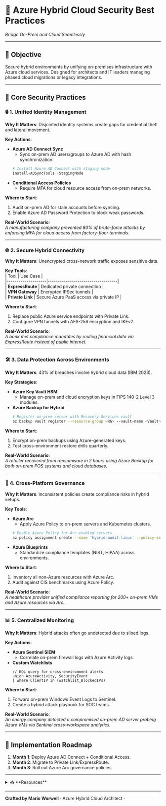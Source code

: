 # 🌟 Azure Hybrid Cloud Security Best Practices  
*Bridge On-Prem and Cloud Seamlessly*  

---

## 🎯 **Objective**  
Secure hybrid environments by unifying on-premises infrastructure with Azure cloud services. Designed for architects and IT leaders managing phased cloud migrations or legacy integrations.  

---

## 🔑 **Core Security Practices**  

### 🔒 **1. Unified Identity Management**  
**Why It Matters**: Disjointed identity systems create gaps for credential theft and lateral movement.  

**Key Actions**:  
- **Azure AD Connect Sync**  
  - Sync on-prem AD users/groups to Azure AD with hash synchronization.  
  ```powershell
  # Install Azure AD Connect with staging mode
  Install-ADSyncTools -StagingMode
  ```  
- **Conditional Access Policies**  
  - Require MFA for cloud resource access from on-prem networks.  

**Where to Start**:  
1. Audit on-prem AD for stale accounts before syncing.  
2. Enable Azure AD Password Protection to block weak passwords.  

**Real-World Scenario**:  
*A manufacturing company prevented 80% of brute-force attacks by enforcing MFA for cloud access from factory-floor terminals.*  

---

### 🌐 **2. Secure Hybrid Connectivity**  
**Why It Matters**: Unencrypted cross-network traffic exposes sensitive data.  

**Key Tools**:  
| Tool               | Use Case                          |  
|--------------------|-----------------------------------|  
| **ExpressRoute**   | Dedicated private connection      |  
| **VPN Gateway**    | Encrypted IPSec tunnels           |  
| **Private Link**   | Secure Azure PaaS access via private IP |  

**Where to Start**:  
1. Replace public Azure service endpoints with Private Link.  
2. Configure VPN tunnels with AES-256 encryption and IKEv2.  

**Real-World Scenario**:  
*A bank met compliance mandates by routing financial data via ExpressRoute instead of public internet.*  

---

### 🛠️ **3. Data Protection Across Environments**  
**Why It Matters**: 43% of breaches involve hybrid cloud data (IBM 2023).  

**Key Strategies**:  
- **Azure Key Vault HSM**  
  - Manage on-prem and cloud encryption keys in FIPS 140-2 Level 3 modules.  
- **Azure Backup for Hybrid**  
  ```bash
  # Register on-prem server with Recovery Services vault
  az backup vault register --resource-group <RG> --vault-name <Vault> --location <Region>
  ```  

**Where to Start**:  
1. Encrypt on-prem backups using Azure-generated keys.  
2. Test cross-environment restore drills quarterly.  

**Real-World Scenario**:  
*A retailer recovered from ransomware in 2 hours using Azure Backup for both on-prem POS systems and cloud databases.*  

---

### 🚀 **4. Cross-Platform Governance**  
**Why It Matters**: Inconsistent policies create compliance risks in hybrid setups.  

**Key Tools**:  
- **Azure Arc**  
  - Apply Azure Policy to on-prem servers and Kubernetes clusters.  
  ```bash
  # Enable Azure Policy for Arc-enabled servers
  az policy assignment create --name 'hybrid-audit-linux' --policy-set-definition 'a0eec322-5a8a-4a2e-9b8e-af36fccdcd6c' --arc-server-id <ID>
  ```  
- **Azure Blueprints**  
  - Standardize compliance templates (NIST, HIPAA) across environments.  

**Where to Start**:  
1. Inventory all non-Azure resources with Azure Arc.  
2. Audit against CIS benchmarks using Azure Policy.  

**Real-World Scenario**:  
*A healthcare provider unified compliance reporting for 200+ on-prem VMs and Azure resources via Arc.*  

---

### 📊 **5. Centralized Monitoring**  
**Why It Matters**: Hybrid attacks often go undetected due to siloed logs.  

**Key Actions**:  
- **Azure Sentinel SIEM**  
  - Correlate on-prem firewall logs with Azure Activity logs.  
- **Custom Watchlists**  
  ```kusto
  // KQL query for cross-environment alerts
  union AzureActivity, SecurityEvent
  | where ClientIP in (watchlist_BlockedIPs)
  ```  

**Where to Start**:  
1. Forward on-prem Windows Event Logs to Sentinel.  
2. Create a hybrid attack playbook for SOC teams.  

**Real-World Scenario**:  
*An energy company detected a compromised on-prem AD server probing Azure VMs via Sentinel cross-workspace analytics.*  

---

## 🚀 **Implementation Roadmap**  
1. **Month 1**: Deploy Azure AD Connect + Conditional Access.  
2. **Month 2**: Migrate to Private Link/ExpressRoute.  
3. **Month 3**: Roll out Azure Arc governance policies.  

---

<details>  
<summary>📥 **Resources**</summary>  

- [Hybrid Security Workbook](https://aka.ms/Hybrid-Security-Guide)  
- [Azure Arc Jumpstart](https://aka.ms/Arc-Jumpstart)  
</details>  

---

**Crafted by Mario Worwell** ⋅ Azure Hybrid Cloud Architect ⋅ 
